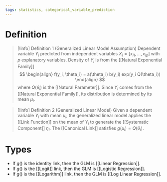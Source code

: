 ```yaml
---
tags: statistics, categorical_variable_prediction
---
```


# Definition

> [!info] Definition 1 (Generalized Linear Model Assumption)
> Dependent variable $Y_i$ predicted from independent variables $X_i = [x_{i1}, \dots, x_{ip}]$ with $p$ explanatory variables. Density of $Y_i$ is from the [[Natural Exponential Family]]
> $$
> \begin{align}
> f(y_i, \theta_i) = a(\theta_i) b(y_i) exp(y_i Q(\theta_i))
> \end{align}
> $$
> where $Q(\theta_i)$ is the [[Natural Parameter]].
> Since $Y_i$ comes from the [[Natural Exponential Family]], its distribution is determined by its mean $\mu_i$.

> [!info] Definition 2 (Generalized Linear Model)
> Given a dependent variable $Y_i$ with mean $\mu_i$, the generalized linear model applies the [[Link Function]] on the mean of $Y_i$ to generate the [[Systematic Component]] $\eta_i$.
> The [[Canonical Link]] satisfies $g(\mu_i) = Q(\theta_i)$.

# Types
- If $g()$ is the identity link, then the GLM is [[Linear Regression]].
- If $g()$ is the [[Logit]] link, then the GLM is [[Logistic Regression]].
- If $g()$ is the [[Logarithm]] link, then the GLM is [[Log Linear Regression]].